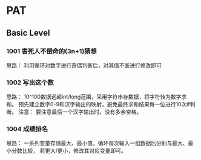 # PAT 
## Basic Level
### 1001 害死人不偿命的(3n+1)猜想
思路： 利用循环对数字进行奇偶判断后，对其值不断进行修改即可
### 1002 写出这个数
思路： 10^100数据远超int/long范围，采用字符串存数据，将字符转为数字求和。
       预先建立数字0-9和汉字输出的映射，避免最终求和结果每一位进行10次if判断。
注意： 要注意最后一个汉字输出时，没有多余空格。
### 1004 成绩排名
思路： 一系列变量存储最大、最小值，循环每次输入一组数据后分别与最大、最小分数比较，
       若更大/更小，修改其对应变量即可。
